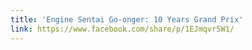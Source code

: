 ```yaml
---
title: 'Engine Sentai Go-onger: 10 Years Grand Prix'
link: https://www.facebook.com/share/p/1EJmqvr5W1/
---
```

